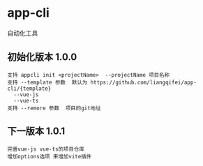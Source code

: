 # app-cli
自动化工具
  ## 初始化版本 1.0.0
    支持 appcli init <projectName>  --projectName 项目名称
    支持 --template 参数  默认为 https://github.com/liangqifei/app-cli/{template}
      --vue-js
      --vue-ts
    支持 --remore 参数  项目的git地址
  ## 下一版本 1.0.1
    完善vue-js vue-ts的项目仓库
    增加options选项 来增加vite插件
    